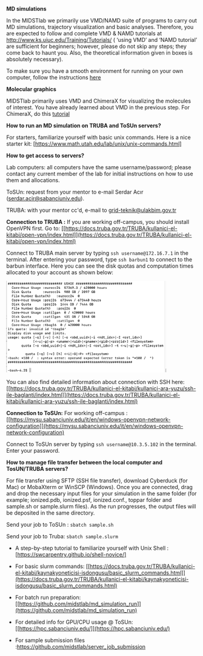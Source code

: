 **MD simulations**

In the MIDSTlab we primarily use VMD/NAMD suite of programs to carry out MD simulations, trajectory visualization and basic analyses. Therefore, you are expected to follow and complete VMD & NAMD tutorials at http://www.ks.uiuc.edu/Training/Tutorials/ ( ‘using VMD’ and ‘NAMD tutorial’ are sufficient for beginners; however, please do not skip any steps; they come back to haunt you. Also, the theoretical information given in boxes is absolutely necessary).

To make sure you have a smooth environment for running on your own computer, follow the instructions [here](https://github.com/midstlab/Welcome_pack_for_MIDSTLab/blob/main/HowTo_VMD_NAMD.pdf)  

**Molecular graphics**

MIDSTlab primarily uses VMD and ChimeraX for visualizing the molecules of interest. You have already learned about VMD in the previous step. For ChimeraX, do this [tutorial](https://github.com/midstlab/Welcome_pack_for_MIDSTLab/blob/main/ChimeraX_handson.pdf)


**How to run an MD simulation on TRUBA and ToSUn servers?**

For starters, familiarize yourself with basic unix commands. Here is a nice starter kit: [https://www.math.utah.edu/lab/unix/unix-commands.html]

**How to get access to servers?**

Lab computers: all computers have the same username/password; please contact any current member of the lab for initial instructions on how to use them and allocations.

ToSUn: request from your mentor to e-mail Serdar Acır (serdar.acir@sabanciuniv.edu).

TRUBA: with your mentor cc'd, e-mail to grid-teknik@ulakbim.gov.tr


**Connection to TRUBA :** If you are working off-campus, you should
install OpenVPN first. Go to:
[[https://docs.truba.gov.tr/TRUBA/kullanici-el-kitabi/open-vpn/index.html]](https://docs.truba.gov.tr/TRUBA/kullanici-el-kitabi/open-vpn/index.html)

Connect to TRUBA main server by typing ```ssh username@172.16.7.1``` in
the terminal. After entering your password, type ```ssh barbun1``` to
connect to the barbun interface. Here you can see the disk quotas and
computation times allocated to your account as shown below:

![](./core_hour_usage.png)

You can also find detailed information about connection with SSH here:
[[https://docs.truba.gov.tr/TRUBA/kullanici-el-kitabi/kullanici-ara-yuzu/ssh-ile-baglanti/index.html]](https://docs.truba.gov.tr/TRUBA/kullanici-el-kitabi/kullanici-ara-yuzu/ssh-ile-baglanti/index.html)

**Connection to ToSUn:** For working off-campus :
[[https://mysu.sabanciuniv.edu/it/en/windows-openvpn-network-configuration]](https://mysu.sabanciuniv.edu/it/en/windows-openvpn-network-configuration)

Connect to ToSUn server by typing 
```ssh username@10.3.5.102``` in the
terminal. Enter your password.

**How to manage file transfer between the local computer and TosUN/TRUBA
servers?**

For file transfer using SFTP (SSH file transfer), download Cyberduck
(for Mac) or MobaXterm or WinSCP (Windows). Once you are connected, drag
and drop the necessary input files for your simulation in the same
folder (for example; ionized.pdb, ionized.psf, ionized.conf., toppar
folder and sample.sh or sample.slurm files). As the run progresses, the
output files will be deposited in the same directory.

Send your job to ToSUn : ```sbatch sample.sh```

Send your job to Truba: ```sbatch sample.slurm```

-   A step-by-step tutorial to familiarize yourself with Unix Shell :
    [https://swcarpentry.github.io/shell-novice/]

-   For basic slurm commands:
    [[https://docs.truba.gov.tr/TRUBA/kullanici-el-kitabi/kaynakyoneticisi-isdongusu/basic_slurm_commands.html]](https://docs.truba.gov.tr/TRUBA/kullanici-el-kitabi/kaynakyoneticisi-isdongusu/basic_slurm_commands.html)

-   For batch run preparation:
    [[https://github.com/midstlab/md_simulation_run]](https://github.com/midstlab/md_simulation_run)
   

-   For detailed info for GPU/CPU usage @ ToSUn:
    [[https://hpc.sabanciuniv.edu/]](https://hpc.sabanciuniv.edu/)

-   For sample submission files
    :https://github.com/midstlab/server_job_submission
